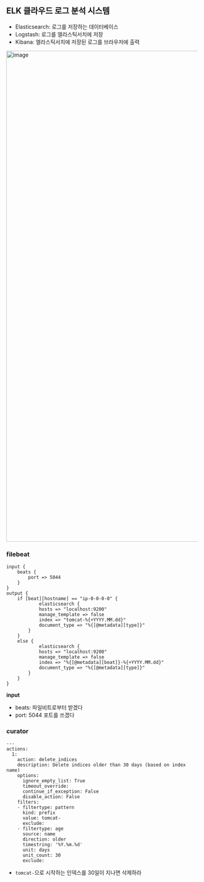 ## ELK 클라우드 로그 분석 시스템


- Elasticsearch: 로그를 저장하는 데이터베이스
- Logstash: 로그를 엘라스틱서치에 저장
- Kibana: 엘라스틱서치에 저장된 로그를 브라우저에 출력

<img width="1293" alt="image" src="https://github.com/mimseong/Study/assets/50068946/1f96a7cc-ebe7-49c8-a253-cb9c18226d35">

### filebeat

```
input {
	beats {
		port => 5044
	}
}
output {
	if [beat][hostname] == "ip-0-0-0-0" {
			elasticsearch {
			hosts => "localhost:9200"
			manage_template => false
			index => "tomcat-%{+YYYY.MM.dd}"
			document_type => "%{[@metadata][type]}"
		}
	}
	else {
			elasticsearch {
			hosts => "localhost:9200"
			manage_template => false
			index => "%{[@metadata][beat]}-%{+YYYY.MM.dd}"
			document_type => "%{[@metadata][type]}"
		}
	}
}
```

**input**

- beats: 파일비트로부터 받겠다
- port: 5044 포트를 쓰겠다

### curator

```
---
actions:
  1:
    action: delete_indices
    description: Delete indices older than 30 days (based on index name)
    options:
      ignore_empty_list: True
      timeout_override:
      continue_if_exception: False
      disable_action: False
    filters:
    - filtertype: pattern
      kind: prefix
      value: tomcat-
      exclude:
    - filtertype: age
      source: name
      direction: older
      timestring: '%Y.%m.%d'
      unit: days
      unit_count: 30
      exclude:
```

- `tomcat-`으로 시작하는 인덱스를 30일이 지나면 삭제하라


